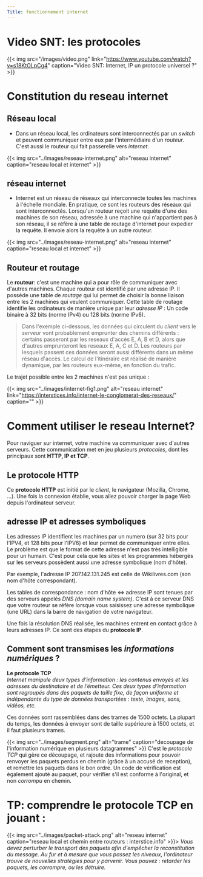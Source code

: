 ```yaml
---
Title: fonctionnement internet
---
```

# Video SNT: les protocoles

{{< img src="/images/video.png" link="https://www.youtube.com/watch?v=s18KtOLpCg4" caption="Video SNT: Internet, IP un protocole universel ?" >}}

# Constitution du reseau internet
## Réseau local 
* Dans un réseau local, les ordinateurs sont interconnectés par un *switch* et peuvent communiquer entre eux par l'intermédiaire d'un *routeur*. C'est aussi le routeur qui fait passerelle vers *internet*.

{{< img src="../images/reseau-internet.png" alt="reseau internet" caption="reseau local et internet" >}}

## réseau internet
* Internet est un réseau de réseaux qui interconnecte toutes les machines à l'échelle mondiale.
En pratique, ce sont les routeurs des réseaux qui sont interconnectés. Lorsqu'un routeur reçoit une requête d'une des machines de son réseau, adressée à une machine qui n'appartient pas à son réseau, il se réfère à une table de routage d'internet pour expedier la requête. Il envoie alors la requête à un autre routeur. 

{{< img src="../images/reseau-internet.png" alt="reseau internet" caption="reseau local et internet" >}}


## Routeur et routage
Le **routeur**: c'est une machine qui a pour rôle de communiquer avec d'autres machines. Chaque routeur est identifié par une adresse IP. Il possède une table de *routage* qui lui permet de choisir la bonne liaison entre les 2 machines qui veulent communiquer.
Cette table de routage identifie les ordinateurs de manière unique par leur *adresse IP* : Un code binaire à 32 bits (norme IPv4) ou 128 bits (norme IPv6).

> Dans l'exemple ci-dessous, les données qui circulent du *client* vers le *serveur* vont probablement emprunter des chemins différents : certains passeront par les reseaux d'accès E, A, B et D, alors que d'autres emprunteront les reseaux E, A, C et D. Les routeurs par lesquels passent ces données seront aussi différents dans un même réseau d'accès. Le calcul de l'itinéraire est réalisé de manière dynamique, par les routeurs eux-même, en fonction du trafic.

Le trajet possible entre les 2 machines n'est pas unique : 

{{< img src="../images/internet-fig1.png" alt="reseau internet" link="https://interstices.info/internet-le-conglomerat-des-reseaux/" caption="" >}}
# Comment utiliser le reseau Internet?
Pour naviguer sur internet, votre machine va communiquer avec d'autres serveurs. Cette communication met en jeu plusieurs *protocoles*, dont les principaux sont **HTTP, IP et TCP**.

## Le protocole HTTP
Ce **protocole HTTP** est initié par le *client*, le navigateur (Mozilla, Chrome, ...).
Une fois la connexion établie, vous allez pouvoir charger la page Web depuis l'ordinateur serveur.

## adresse IP et adresses symboliques
Les adresses IP identifient les machines par un numero (sur 32 bits pour l'IPV4, et 128 bits pour l'IPV6) et leur permet de communiquer entre elles. Le problème est que le format de cette adresse n'est pas très intelligible pour un humain. C'est pour cela que les sites et les programmes hébergés sur les serveurs possèdent aussi une adresse symbolique (nom d'hôte).

Par exemple, l'adresse IP 207.142.131.245 est celle de Wikilivres.com (son nom d'hôte correspondant).

Les tables de correspondance : nom d'hôte <=> adresse IP sont tenues par des serveurs appelés *DNS (domain name system)*. C'est à ce serveur DNS que votre routeur se réfère lorsque vous saisissez une adresse symbolique (une URL) dans la barre de navigation de votre navigateur.

Une fois la résolution DNS réalisée, les machines entrent en contact grâce à leurs adresses IP. Ce sont des étapes du **protocole IP**.

## Comment sont transmises les *informations numériques* ?
**Le protocole TCP** <br>
*Internet manipule deux types d’information : les contenus envoyés et les adresses du destinataire et de l’émetteur. Ces deux types d’information sont regroupés dans des paquets de taille fixe, de façon uniforme et indépendante du type de données transportées : texte, images, sons, vidéos, etc.*

Ces données sont rassemblées dans des trames de 1500 octets. La plupart du temps, les données à envoyer sont de taille supérieure à 1500 octets, et il faut plusieurs trames.

{{< img src="../images/segment.png" alt="trame" caption="decoupage de l'information numérique en plusieurs datagrammes" >}}
C'est le *protocole TCP* qui gère ce découpage, et rajoute des informations pour pouvoir renvoyer les paquets perdus en chemin (grâce à un accusé de reception), et remettre les paquets dans le bon ordre. Un code de vérification est également ajouté au paquet, pour vérifier s'il est conforme à l'original, et non *corrompu* en chemin.

# TP: comprendre le protocole TCP en jouant :
{{< img src="../images/packet-attack.png" alt="reseau internet" caption="reseau local et chemin entre routeurs : interstice.info" >}}> *Vous devez perturber le transport des paquets afin d'empêcher la reconstitution du message. Au fur et à mesure que vous passez les niveaux, l'ordinateur trouve de nouvelles stratégies pour y parvenir. Vous pouvez : retarder les paquets, les corrompre, ou les détruire.*

